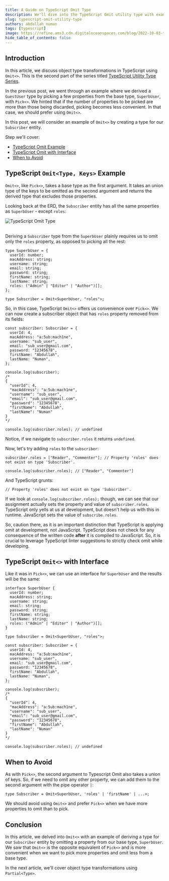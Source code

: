 ```yaml
---
title: A Guide on TypeScript Omit Type
description: We'll dive into the TypeScript Omit utility type with examples
slug: typescript-omit-utility-type
authors: abdullah_numan
tags: [typescript]
image: https://refine.ams3.cdn.digitaloceanspaces.com/blog/2022-10-03-typescript-omit/social.png
hide_table_of_contents: false
---
```


## Introduction

In this article, we discuss object type transformations in TypeScript using `Omit<>`. This is the second part of the series titled [TypeScript Utility Type Series](https://refine.dev/blog/typescript-pick-utility-type/).

In the previous post, we went through an example where we derived a `GuestUser` type by picking a few properties from the base type, `SuperbUser`, with `Pick<>`. We hinted that if the number of properties to be picked are more than those being discarded, picking becomes less convenient. In that case, we should prefer using `Omit<>`.

In this post, we will consider an example of `Omit<>` by creating a type for our `Subscriber` entity.

Step we'll cover:

- [TypeScript Omit Example](#typescript-omittype-keys-example)
- [TypeScript Omit with Interface](#typescript-omit-with-interface)
- [When to Avoid](#when-to-avoid)

## TypeScript `Omit<Type, Keys>` Example

`Omit<>`, like `Pick<>`, takes a base type as the first argument. It takes an union type of the keys to be omitted as the second argument and returns the derived type that excludes those properties.

Looking back at the ERD, the `Subscriber` entity has all the same properties as `SuperbUser` - except `roles`:

<div class="img-container" align-items="center" >
   <img  src="https://refine.ams3.cdn.digitaloceanspaces.com/blog/2022-10-03-typescript-omit/ts-omit-visualize.png"  alt="TypeScript Omit Type" />

</div>

<br/>

Deriving a `Subscriber` type from the `SuperbUser` plainly requires us to omit only the `roles` property, as opposed to picking all the rest:

```tsx
type SuperbUser = {
  userId: number;
  macAddress: string;
  username: string;
  email: string;
  password: string;
  firstName: string;
  lastName: string;
  roles: ("Admin" | "Editor" | "Author")[];
};

type Subscriber = Omit<SuperbUser, "roles">;
```

So, in this case, TypeScript `Omit<>` offers us convenience over `Pick<>`. We can now create a subscriber object that has `roles` property removed from its fields:

```tsx
const subscriber: Subscriber = {
  userId: 4,
  macAddress: "a:5ub:mach1ne",
  username: "sub_user",
  email: "sub_user@gmail.com",
  password: "12345678",
  firstName: "Abdullah",
  lastName: "Numan",
};

console.log(subscriber);
/*
{
  "userId": 4,
  "macAddress": "a:5ub:mach1ne",
  "username": "sub_user",
  "email": "sub_user@gmail.com",
  "password": "12345678",
  "firstName": "Abdullah",
  "lastName": "Numan"
}
*/

console.log(subscriber.roles); // undefined
```

Notice, if we navigate to `subscriber.roles` it returns `undefined`.

Now, let's try adding `roles` to the `subscriber`:

```tsx
subscriber.roles = ["Reader", "Commenter"]; // Property 'roles' does not exist on type 'Subscriber'.

console.log(subscriber.roles); // ["Reader", "Commenter"]
```

And TypeScript grunts:

```tsx
// Property 'roles' does not exist on type 'Subscriber'.
```

If we look at `console.log(subscriber.roles);` though, we can see that our assignment actually sets the property and value of `subscriber.roles`. TypeScript only yells at us at development, but doesn't help us with this in runtime. JavaScript sets the value of `subscribe.roles`.

So, caution there, as it is an important distinction that TypeScript is applying omit at development, not JavaScript. TypeScript does not check for any consequence of the written code **after** it is compiled to JavaScript. So, it is crucial to leverage TypeScript linter suggestions to strictly check omit while developing.

## TypeScript `Omit<>` with Interface

Like it was in `Pick<>`, we can use an interface for `SuperbUser` and the results will be the same:

```tsx
interface SuperbUser {
  userId: number;
  macAddress: string;
  username: string;
  email: string;
  password: string;
  firstName: string;
  lastName: string;
  roles: ("Admin" | "Editor" | "Author")[];
}

type Subscriber = Omit<SuperbUser, "roles">;

const subscriber: Subscriber = {
  userId: 4,
  macAddress: "a:5ub:mach1ne",
  username: "sub_user",
  email: "sub_user@gmail.com",
  password: "12345678",
  firstName: "Abdullah",
  lastName: "Numan",
};

console.log(subscriber);
/*
{
  "userId": 4,
  "macAddress": "a:5ub:mach1ne",
  "username": "sub_user",
  "email": "sub_user@gmail.com",
  "password": "12345678",
  "firstName": "Abdullah",
  "lastName": "Numan"
}
*/

console.log(subscriber.roles); // undefined
```

## When to Avoid

As with `Pick<>`, the second argument to Typescript Omit also takes a union of keys. So, if we need to omit any other property, we can add them to the second argument with the pipe operator `|`:

```tsx
type Subscriber = Omit<SuperbUser, 'roles' | 'firstName' | ...>;
```

We should avoid using `Omit<>` and prefer `Pick<>` when we have more properties to omit than to pick.

## Conclusion

In this article, we delved into `Omit<>` with an example of deriving a type for our `Subscriber` entity by omitting a property from our base type, `SuperbUser`. We saw that `Omit<>` is the opposite equivalent of `Pick<>` and is more convenient when we want to pick more properties and omit less from a base type.

In the next article, we'll cover object type transformations using `Partial<Type>`.
